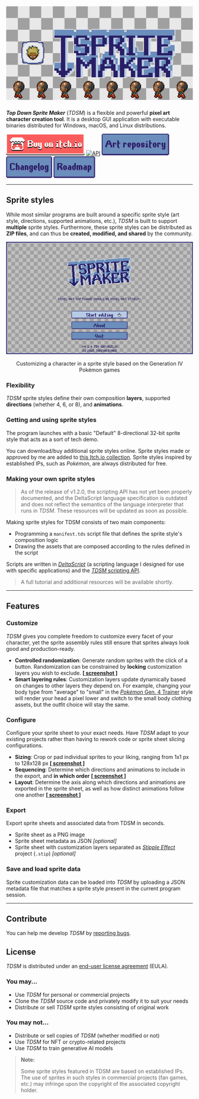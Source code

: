 # ![Top Down Sprite Maker](https://raw.githubusercontent.com/jbunke/tdsm-art/refs/heads/master/_tdsm/logo/banner.gif)

***Top Down Sprite Maker*** (*TDSM*) is a flexible and powerful **pixel art character creation tool**. It is a desktop GUI application with executable binaries distributed for Windows, macOS, and Linux distributions.

[![Buy on itch.io](https://raw.githubusercontent.com/jbunke/tdsm-art/refs/heads/master/_tdsm/assets/itch-button.png)](https://flinkerflitzer.itch.io/tdsm)
[![API](https://raw.githubusercontent.com/jbunke/tdsm-art/refs/heads/master/_tdsm/assets/api-button.png)](https://github.com/jbunke/tdsm-api)
[![Art repository](https://raw.githubusercontent.com/jbunke/tdsm-art/refs/heads/master/_tdsm/assets/art-repo-button.png)](https://github.com/jbunke/tdsm-art)
[![Changelog](https://raw.githubusercontent.com/jbunke/tdsm-art/refs/heads/master/_tdsm/assets/changelog-button.png)](https://github.com/jbunke/tdsm/blob/master/res/text/changelog.txt)
[![Roadmap](https://raw.githubusercontent.com/jbunke/tdsm-art/refs/heads/master/_tdsm/assets/roadmap-button.png)](https://github.com/jbunke/tdsm/blob/master/res/text/roadmap.txt)

---

## Sprite styles

While most similar programs are built around a specific sprite style (art style, directions, supported animations, etc.), *TDSM* is built to support **multiple** sprite styles. Furthermore, these sprite styles can be distributed as **ZIP files**, and can thus be **created, modified, and shared** by the community.

![Example](https://raw.githubusercontent.com/jbunke/tdsm-art/refs/heads/master/_tdsm/assets/runthrough.gif)

<div align="center">Customizing a character in a sprite style based on the Generation IV Pokémon games</div>

### Flexibility

*TDSM* sprite styles define their own composition **layers**, supported **directions** (whether 4, 6, or 8), and **animations**.

### Getting and using sprite styles

The program launches with a basic "Default" 8-directional 32-bit sprite style that acts as a sort of tech demo.

You can download/buy additional sprite styles online. Sprite styles made or approved by me are added to [this Itch.io collection](https://itch.io/c/5834066/top-down-sprite-maker-approved-sprite-styles). Sprite styles inspired by established IPs, such as *Pokémon*, are always distributed for free.

### Making your own sprite styles

> As of the release of v1.2.0, the scripting API has not yet been properly documented, and the DeltaScript language specification is outdated and does not reflect the semantics of the language interpreter that runs in *TDSM*. These resources will be updated as soon as possible.

Making sprite styles for TDSM consists of two main components:

* Programming a `manifest.tds` script file that defines the sprite style's composition logic
* Drawing the assets that are composed according to the rules defined in the script

Scripts are written in [*DeltaScript*](https://github.com/jbunke/deltascript) (a scripting language I designed for use with specific applications) and the [*TDSM* scripting API](https://github.com/jbunke/tdsm-api).

> A full tutorial and additional resources will be available shortly.

---

## Features

### Customize

*TDSM* gives you complete freedom to customize every facet of your character, yet the sprite assembly rules still ensure that sprites always look good and production-ready.

* **Controlled randomization**: Generate random sprites with the click of a button. Randomization can be constrained by **locking** customization layers you wish to exclude. [**[ screenshot ]**](https://raw.githubusercontent.com/jbunke/tdsm-art/refs/heads/master/_tdsm/logo/itch/feat-lock-layers.gif)
* **Smart layering rules**: Customization layers update dynamically based on changes to other layers they depend on. For example, changing your body type from "average" to "small" in the [*Pokémon* Gen. 4 Trainer](https://flinkerflitzer.itch.io/pokemon-gen-4-trainer) style will render your head a pixel lower and switch to the small body clothing assets, but the outfit choice will stay the same.

### Configure

Configure your sprite sheet to your exact needs. Have *TDSM* adapt to your existing projects rather than having to rework code or sprite sheet slicing configurations.

* **Sizing**: Crop or pad individual sprites to your liking, ranging from 1x1 px to 128x128 px [**[ screenshot ]**](https://raw.githubusercontent.com/jbunke/tdsm-art/refs/heads/master/_tdsm/assets/padding.gif)
* **Sequencing**: Determine which directions and animations to include in the export, and **in which order** [**[ screenshot ]**](https://raw.githubusercontent.com/jbunke/tdsm-art/refs/heads/master/_tdsm/assets/sequencing.gif)
* **Layout**: Determine the axis along which directions and animations are exported in the sprite sheet, as well as how distinct animations follow one another [**[ screenshot ]**](https://raw.githubusercontent.com/jbunke/tdsm-art/refs/heads/master/_tdsm/assets/layout.gif)

### Export

Export sprite sheets and associated data from TDSM in seconds.

* Sprite sheet as a PNG image
* Sprite sheet metadata as JSON *\[optional\]*
* Sprite sheet with customization layers separated as [*Stipple Effect*](https://github.com/stipple-effect/stipple-effect) project (`.stip`) *\[optional\]*

### Save and load sprite data

Sprite customization data can be loaded into *TDSM* by uploading a JSON metadata file that matches a sprite style present in the current program session.

---

## Contribute

You can help me develop *TDSM* by [reporting bugs](https://github.com/jbunke/tdsm/issues/new?template=bug_report.md).

## License

*TDSM* is distributed under an [end-user license agreement](./LICENSE) (EULA).

### You may...

* Use *TDSM* for personal or commercial projects
* Clone the *TDSM* source code and privately modify it to suit your needs
* Distribute or sell *TDSM* sprite styles consisting of original work

### You may not...

* Distribute or sell copies of *TDSM* (whether modified or not)
* Use *TDSM* for NFT or crypto-related projects
* Use *TDSM* to train generative AI models

> **Note:**
> 
> Some sprite styles featured in TDSM are based on established IPs. The use of sprites in such styles in commercial projects (fan games, etc.) may infringe upon the copyright of the associated copyright holder.
